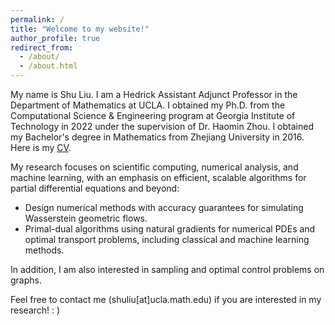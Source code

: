 ```yaml
---
permalink: /
title: "Welcome to my website!"
author_profile: true
redirect_from: 
  - /about/
  - /about.html
---
```

My name is Shu Liu. I am a Hedrick Assistant Adjunct Professor in the Department of Mathematics at UCLA. 
I obtained my Ph.D. from the Computational Science & Engineering program at Georgia Institute of Technology in 2022 under the supervision of Dr. Haomin Zhou. 
I obtained my Bachelor's degree in Mathematics from Zhejiang University in 2016. 
Here is my [CV](http://LSLSliushu.github.io/files/cv.pdf).

My research focuses on scientific computing, numerical analysis, and machine learning, with an emphasis on efficient, scalable algorithms for partial differential equations and beyond:
* Design numerical methods with accuracy guarantees for simulating Wasserstein geometric flows.
* Primal-dual algorithms using natural gradients for numerical PDEs and optimal transport problems, including classical and machine learning methods.

In addition, I am also interested in sampling and optimal control problems on graphs.

Feel free to contact me (shuliu[at]ucla.math.edu) if you are interested in my research! : )

